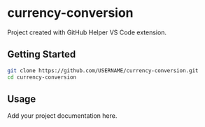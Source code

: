# currency-conversion

Project created with GitHub Helper VS Code extension.

## Getting Started

```bash
git clone https://github.com/USERNAME/currency-conversion.git
cd currency-conversion
```

## Usage

Add your project documentation here.
